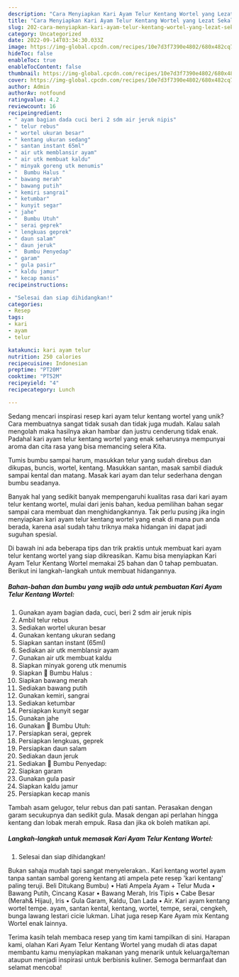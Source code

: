 ```yaml
---
description: "Cara Menyiapkan Kari Ayam Telur Kentang Wortel yang Lezat Sekali"
title: "Cara Menyiapkan Kari Ayam Telur Kentang Wortel yang Lezat Sekali"
slug: 202-cara-menyiapkan-kari-ayam-telur-kentang-wortel-yang-lezat-sekali
category: Uncategorized
date: 2022-09-14T03:34:30.033Z
image: https://img-global.cpcdn.com/recipes/10e7d3f7390e4802/680x482cq70/kari-ayam-telur-kentang-wortel-foto-resep-utama.jpg
hideToc: false
enableToc: true
enableTocContent: false
thumbnail: https://img-global.cpcdn.com/recipes/10e7d3f7390e4802/680x482cq70/kari-ayam-telur-kentang-wortel-foto-resep-utama.jpg
cover: https://img-global.cpcdn.com/recipes/10e7d3f7390e4802/680x482cq70/kari-ayam-telur-kentang-wortel-foto-resep-utama.jpg
author: Admin
authorAv: notfound
ratingvalue: 4.2
reviewcount: 16
recipeingredient:
- " ayam bagian dada cuci beri 2 sdm air jeruk nipis"
- " telur rebus"
- " wortel ukuran besar"
- " kentang ukuran sedang"
- " santan instant 65ml"
- " air utk memblansir ayam"
- " air utk membuat kaldu"
- " minyak goreng utk menumis"
- "  Bumbu Halus "
- " bawang merah"
- " bawang putih"
- " kemiri sangrai"
- " ketumbar"
- " kunyit segar"
- " jahe"
- "  Bumbu Utuh"
- " serai geprek"
- " lengkuas geprek"
- " daun salam"
- " daun jeruk"
- "  Bumbu Penyedap"
- " garam"
- " gula pasir"
- " kaldu jamur"
- " kecap manis"
recipeinstructions:

- "Selesai dan siap dihidangkan!"
categories:
- Resep
tags:
- kari
- ayam
- telur

katakunci: kari ayam telur 
nutrition: 250 calories
recipecuisine: Indonesian
preptime: "PT20M"
cooktime: "PT52M"
recipeyield: "4"
recipecategory: Lunch

---
```





Sedang mencari inspirasi resep kari ayam telur kentang wortel yang unik? Cara membuatnya sangat tidak susah dan tidak juga mudah. Kalau salah mengolah maka hasilnya akan hambar dan justru cenderung tidak enak. Padahal kari ayam telur kentang wortel yang enak seharusnya mempunyai aroma dan cita rasa yang bisa memancing selera Kita.





Tumis bumbu sampai harum, masukkan telur yang sudah direbus dan dikupas, buncis, wortel, kentang. Masukkan santan, masak sambil diaduk sampai kental dan matang. Masak kari ayam dan telur sederhana dengan bumbu seadanya.

Banyak hal yang sedikit banyak mempengaruhi kualitas rasa dari kari ayam telur kentang wortel, mulai dari jenis bahan, kedua pemilihan bahan segar sampai cara membuat dan menghidangkannya. Tak perlu pusing jika ingin menyiapkan kari ayam telur kentang wortel yang enak di mana pun anda berada, karena asal sudah tahu triknya maka hidangan ini dapat jadi suguhan spesial.






Di bawah ini ada beberapa tips dan trik praktis untuk membuat kari ayam telur kentang wortel yang siap dikreasikan. Kamu bisa menyiapkan Kari Ayam Telur Kentang Wortel memakai 25 bahan dan 0 tahap pembuatan. Berikut ini langkah-langkah untuk membuat hidangannya.

<!--inarticleads1-->

##### Bahan-bahan dan bumbu yang wajib ada untuk pembuatan Kari Ayam Telur Kentang Wortel:

1. Gunakan  ayam bagian dada, cuci, beri 2 sdm air jeruk nipis
1. Ambil  telur rebus
1. Sediakan  wortel ukuran besar
1. Gunakan  kentang ukuran sedang
1. Siapkan  santan instant (65ml)
1. Sediakan  air utk memblansir ayam
1. Gunakan  air utk membuat kaldu
1. Siapkan  minyak goreng utk menumis
1. Siapkan  🌟 Bumbu Halus :
1. Siapkan  bawang merah
1. Sediakan  bawang putih
1. Gunakan  kemiri, sangrai
1. Sediakan  ketumbar
1. Persiapkan  kunyit segar
1. Gunakan  jahe
1. Gunakan  🌟 Bumbu Utuh:
1. Persiapkan  serai, geprek
1. Persiapkan  lengkuas, geprek
1. Persiapkan  daun salam
1. Sediakan  daun jeruk
1. Sediakan  🌟 Bumbu Penyedap:
1. Siapkan  garam
1. Gunakan  gula pasir
1. Siapkan  kaldu jamur
1. Persiapkan  kecap manis


Tambah asam gelugor, telur rebus dan pati santan. Perasakan dengan garam secukupnya dan sedikit gula. Masak dengan api perlahan hingga kentang dan lobak merah empuk. Rasa dan jika ok boleh matikan api. 

<!--inarticleads2-->

##### Langkah-langkah untuk memasak Kari Ayam Telur Kentang Wortel:


1. Selesai dan siap dihidangkan!

Bukan sahaja mudah tapi sangat menyelerakan.. Kari kentang wortel ayam tanpa santan sambal goreng kentang ati ampela pete resep &#39;kari kentang&#39; paling teruji. Beli Ditukang Bumbu) • Hati Ampela Ayam + Telur Muda • Bawang Putih, Cincang Kasar • Bawang Merah, Iris Tipis • Cabe Besar (Merah&amp; Hijau), Iris • Gula Garam, Kaldu, Dan Lada • Air. Kari ayam kentang wortel tempe. ayam, santan kental, kentang, wortel, tempe, serai, cengkeh, bunga lawang lestari cicie lukman. Lihat juga resep Kare Ayam mix Kentang Wortel enak lainnya. 

Terima kasih telah membaca resep yang tim kami tampilkan di sini. Harapan kami, olahan Kari Ayam Telur Kentang Wortel yang mudah di atas dapat membantu kamu menyiapkan makanan yang menarik untuk keluarga/teman ataupun menjadi inspirasi untuk berbisnis kuliner. Semoga bermanfaat dan selamat mencoba!
